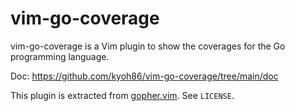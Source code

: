 # vim-go-coverage

vim-go-coverage is a Vim plugin to show the coverages for the Go programming
language.

Doc: https://github.com/kyoh86/vim-go-coverage/tree/main/doc

This plugin is extracted from
[gopher.vim](https://github.com/arp242/gopher.vim). See `LICENSE`.
